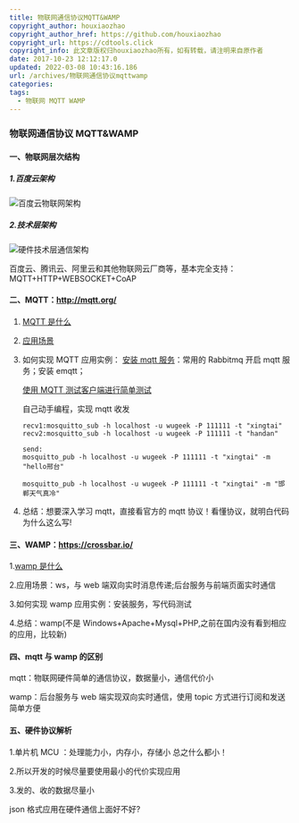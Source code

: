 ```yaml
---
title: 物联网通信协议MQTT&WAMP
copyright_author: houxiaozhao
copyright_author_href: https://github.com/houxiaozhao
copyright_url: https://cdtools.click
copyright_info: 此文章版权归houxiaozhao所有，如有转载，请注明来自原作者
date: 2017-10-23 12:12:17.0
updated: 2022-03-08 10:43:16.186
url: /archives/物联网通信协议mqttwamp
categories:
tags:
  - 物联网 MQTT WAMP
---
```


### 物联网通信协议 MQTT&WAMP

#### 一、物联网层次结构

##### 1.百度云架构

![百度云物联网架构](https://doc.bce.baidu.com/bce-documentation/IOT/overview_01.png)

  <!--more-->

##### 2.技术层架构

![硬件技术层通信架构](https://timgsa.baidu.com/timg?image&quality=80&size=b9999_10000&sec=1539402648576&di=6ed421d80ee289e786668d22e8ea57b5&imgtype=jpg&src=http%3A%2F%2Fimg1.imgtn.bdimg.com%2Fit%2Fu%3D1948897941%2C3581956780%26fm%3D214%26gp%3D0.jpg)

百度云、腾讯云、阿里云和其他物联网云厂商等，基本完全支持：MQTT+HTTP+WEBSOCKET+CoAP

#### 二、MQTT：http://mqtt.org/

1. [MQTT 是什么](https://www.jianshu.com/p/a7599ae21d4a)

2. [应用场景](https://www.jianshu.com/p/d726663efaa9)

3. 如何实现 MQTT 应用实例：
   [安装 mqtt 服务](https://github.com/mqtt/mqtt.github.io/wiki/servers)：常用的 Rabbitmq 开启 mqtt 服务；安装 emqtt；

   [使用 MQTT 测试客户端进行简单测试](https://blog.csdn.net/swedenfeng/article/details/53510048)

   自己动手编程，实现 mqtt 收发

   ```
   recv1:mosquitto_sub -h localhost -u wugeek -P 111111 -t "xingtai"
   recv2:mosquitto_sub -h localhost -u wugeek -P 111111 -t "handan"

   send:
   mosquitto_pub -h localhost -u wugeek -P 111111 -t "xingtai" -m "hello邢台"

   mosquitto_pub -h localhost -u wugeek -P 111111 -t "xingtai" -m "邯郸天气真冷"
   ```

4. 总结：想要深入学习 mqtt，直接看官方的 mqtt 协议！看懂协议，就明白代码为什么这么写!

#### 三、WAMP：https://crossbar.io/

1.[wamp 是什么](https://wamp-proto.org/)

2.应用场景：ws，与 web 端双向实时消息传递;后台服务与前端页面实时通信

3.如何实现 wamp 应用实例：安装服务，写代码测试

4.总结：wamp(不是 Windows+Apache+Mysql+PHP,之前在国内没有看到相应的应用，比较新)

#### 四、mqtt 与 wamp 的区别

mqtt：物联网硬件简单的通信协议，数据量小，通信代价小

wamp：后台服务与 web 端实现双向实时通信，使用 topic 方式进行订阅和发送简单方便

#### 五、硬件协议解析

1.单片机 MCU ：处理能力小，内存小，存储小 总之什么都小！

2.所以开发的时候尽量要使用最小的代价实现应用

3.发的、收的数据尽量小

json 格式应用在硬件通信上面好不好?
